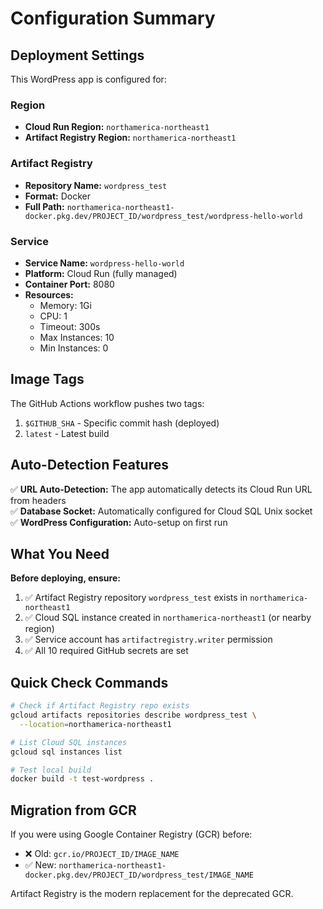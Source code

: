 # Configuration Summary

## Deployment Settings

This WordPress app is configured for:

### Region
- **Cloud Run Region:** `northamerica-northeast1`
- **Artifact Registry Region:** `northamerica-northeast1`

### Artifact Registry
- **Repository Name:** `wordpress_test`
- **Format:** Docker
- **Full Path:** `northamerica-northeast1-docker.pkg.dev/PROJECT_ID/wordpress_test/wordpress-hello-world`

### Service
- **Service Name:** `wordpress-hello-world`
- **Platform:** Cloud Run (fully managed)
- **Container Port:** 8080
- **Resources:**
  - Memory: 1Gi
  - CPU: 1
  - Timeout: 300s
  - Max Instances: 10
  - Min Instances: 0

## Image Tags

The GitHub Actions workflow pushes two tags:
1. `$GITHUB_SHA` - Specific commit hash (deployed)
2. `latest` - Latest build

## Auto-Detection Features

✅ **URL Auto-Detection:** The app automatically detects its Cloud Run URL from headers  
✅ **Database Socket:** Automatically configured for Cloud SQL Unix socket  
✅ **WordPress Configuration:** Auto-setup on first run

## What You Need

**Before deploying, ensure:**
1. ✅ Artifact Registry repository `wordpress_test` exists in `northamerica-northeast1`
2. ✅ Cloud SQL instance created in `northamerica-northeast1` (or nearby region)
3. ✅ Service account has `artifactregistry.writer` permission
4. ✅ All 10 required GitHub secrets are set

## Quick Check Commands

```bash
# Check if Artifact Registry repo exists
gcloud artifacts repositories describe wordpress_test \
  --location=northamerica-northeast1

# List Cloud SQL instances
gcloud sql instances list

# Test local build
docker build -t test-wordpress .
```

## Migration from GCR

If you were using Google Container Registry (GCR) before:
- ❌ Old: `gcr.io/PROJECT_ID/IMAGE_NAME`
- ✅ New: `northamerica-northeast1-docker.pkg.dev/PROJECT_ID/wordpress_test/IMAGE_NAME`

Artifact Registry is the modern replacement for the deprecated GCR.

